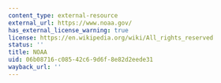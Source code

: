 ```yaml
---
content_type: external-resource
external_url: https://www.noaa.gov/
has_external_license_warning: true
license: https://en.wikipedia.org/wiki/All_rights_reserved
status: ''
title: NOAA
uid: 06b08716-c085-42c6-9d6f-8e82d2eede31
wayback_url: ''
---
```

